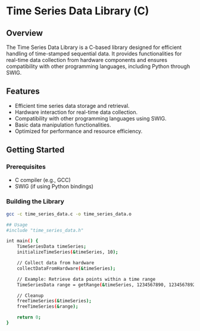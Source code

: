 # Time Series Data Library (C)

## Overview

The Time Series Data Library is a C-based library designed for efficient handling of time-stamped sequential data. It provides functionalities for real-time data collection from hardware components and ensures compatibility with other programming languages, including Python through SWIG.

## Features

- Efficient time series data storage and retrieval.
- Hardware interaction for real-time data collection.
- Compatibility with other programming languages using SWIG.
- Basic data manipulation functionalities.
- Optimized for performance and resource efficiency.

## Getting Started

### Prerequisites

- C compiler (e.g., GCC)
- SWIG (if using Python bindings)

### Building the Library

```bash
gcc -c time_series_data.c -o time_series_data.o

## Usage
#include "time_series_data.h"

int main() {
    TimeSeriesData timeSeries;
    initializeTimeSeries(&timeSeries, 10);

    // Collect data from hardware
    collectDataFromHardware(&timeSeries);

    // Example: Retrieve data points within a time range
    TimeSeriesData range = getRange(&timeSeries, 1234567890, 1234567892);

    // Cleanup
    freeTimeSeries(&timeSeries);
    freeTimeSeries(&range);

    return 0;
}

